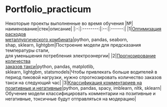 # Portfolio_practicum
Некоторые проекты выполненные во время обучения
|№|наименование|стек|описание|
|:-:|:--------:|:--:|:------:|
|1|[Оптимизация расходов</br> металлургического комбината](melting_steel)|python, pandas, seaborn,</br> shap, sklearn, lightgbm|Построение модели для предсказания температуры стали,</br> для уменьшения потребления электроэнергии|
|2|[Прогнозирование количества</br> заказов такси](predict_taxi_orders)|python, pandas, matplotlib,</br> sklearn, lightgbm, statsmodels|Чтобы привлекать больше водителей в период пиковой нагрузки, нужно спрогнозировать количество заказов такси на следующий час|
|3|[Классификация комментариев на позитивные и негативные](toxic_comments)|python, pandas, spacy, imblearn, nltk, sklearn|Обучение модели классифицировать комментарии на позитивные и негативные, токсичные будут отправляться на модерацию|
